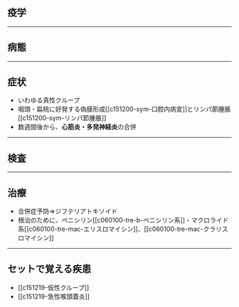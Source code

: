 ## 疫学
---
## 病態
---
## 症状
- いわゆる真性クループ
- 咽頭・扁桃に好発する偽膜形成[[c151200-sym-口腔内病変]]とリンパ節腫脹[[c151200-sym-リンパ節腫脹]]
- 数週間後から、**心筋炎・多発神経炎**の合併
---
## 検査
---
## 治療
- 合併症予防⇒ジフテリアトキソイド
- 根治のために、ペニシリン[[c060100-tre-b-ペニシリン系]]・マクロライド系[[c060100-tre-mac-エリスロマイシン]]、[[c060100-tre-mac-クラリスロマイシン]]
---
## セットで覚える疾患
- [[c151219-仮性クループ]]
- [[c151219-急性喉頭蓋炎]]
